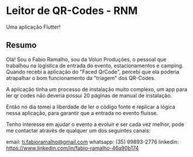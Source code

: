 # Leitor de QR-Codes - RNM

Uma aplicação Flutter!

## Resumo

Olá! Sou o Fabio Ramalho, sou da Volun Produções, o pessoal que trabalhou na logística de entrada do evento, estacionamentos e camping.
Quando recebi a aplicação do "Faced QrCode", percebi que ela poderia atrapalhar o bom funcionamento da "triagem" dos QR-Codes.

A aplicação tinha um processo de instalação muito complexo, um app para ler qr codes não deveria possui 20 páginas de manual de instalação.

Então no dia tomei a liberdade de ler o código fonte e replicar a lógica nessa aplicação, para garantir que a entrada no evento fluísse.

Tenho interesse em ajudar o evento a evoluir e ser cada vez melhor, pode me contactar através de qualquer um dos seguintes canais:

email: ti.fabioramalho@gmail.com
whatsapp: (35) 99893-2776
linkedin: https://www.linkedin.com/in/fabio-ramalho-46a90b174
